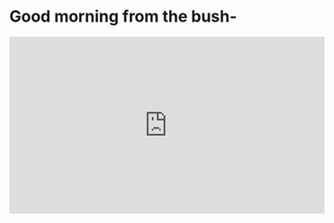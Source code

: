 # Good morning from the bush-



<iframe width="560" height="315" src="https://www.youtube.com/embed/1_ggS7Z7Mlk" frameborder="0" allow="accelerometer; autoplay; encrypted-media; gyroscope; picture-in-picture" allowfullscreen></iframe>

